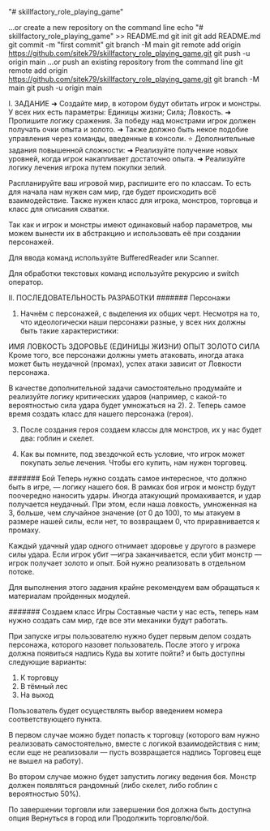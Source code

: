 "# skillfactory_role_playing_game" 

…or create a new repository on the command line
echo "# skillfactory_role_playing_game" >> README.md
git init
git add README.md
git commit -m "first commit"
git branch -M main
git remote add origin https://github.com/sitek79/skillfactory_role_playing_game.git
git push -u origin main
…or push an existing repository from the command line
git remote add origin https://github.com/sitek79/skillfactory_role_playing_game.git
git branch -M main
git push -u origin main


I. ЗАДАНИЕ
➜ Создайте мир, в котором будут обитать игрок и монстры. У всех них есть параметры:
Единицы жизни;
Сила;
Ловкость.
➜ Пропишите логику сражения. За победу над монстрами игрок должен получать очки опыта и золото.
➜ Также должно быть некое подобие управления через команды, введенные в консоли.
⭐ Дополнительные задания повышенной сложности:
➜ Реализуйте получение новых уровней, когда игрок накапливает достаточно опыта.
➜ Реализуйте логику лечения игрока путем покупки зелий.


Распланируйте ваш игровой мир, распишите его по классам. То есть для начала нам нужен сам мир, где будет происходить всё взаимодействие.
Также нужен класс для игрока, монстров, торговца и класс для описания схватки.

Так как и игрок и монстры имеют одинаковый набор параметров, мы можем вынести их в абстракцию и использовать её при создании персонажей.

Для ввода команд используйте BufferedReader или Scanner.

Для обработки текстовых команд используйте рекурсию и switch оператор.


II. ПОСЛЕДОВАТЕЛЬНОСТЬ РАЗРАБОТКИ
####### Персонажи
1. Начнём с персонажей, с выделения их общих черт. Несмотря на то, что идеологически наши персонажи разные, у всех них должны быть такие характеристики:

ИМЯ	ЛОВКОСТЬ
ЗДОРОВЬЕ (ЕДИНИЦЫ ЖИЗНИ)	ОПЫТ
ЗОЛОТО	СИЛА
Кроме того, все персонажи должны уметь атаковать, иногда атака может быть неудачной (промах), успех атаки зависит от Ловкости персонажа.

В качестве дополнительной задачи самостоятельно продумайте и реализуйте логику критических ударов (например, с какой-то вероятностью сила удара будет умножаться на 2).
2. Теперь самое время создать класс для нашего персонажа (героя).

3. После создания героя создаем классы для монстров, их у нас будет два: гоблин и скелет.

4. Как вы помните, под звездочкой есть условие, что игрок может покупать зелье лечения. Чтобы его купить, нам нужен торговец.

####### Бой
Теперь нужно создать самое интересное, что должно быть в игре, — логику нашего боя. В рамках боя игрок и монстр будут поочередно наносить удары. Иногда атакующий промахивается, и удар получается неудачный. При этом, если наша ловкость, умноженная на 3, больше, чем случайное значение (от 0 до 100), то мы атакуем в размере нашей силы, если нет, то возвращаем 0, что приравнивается к промаху.

Каждый удачный удар одного отнимает здоровье у другого в размере силы удара. Если игрок убит —игра заканчивается, если убит монстр — игрок получает золото и опыт. Бой нужно реализовать в отдельном потоке.

Для выполнения этого задания крайне рекомендуем вам обращаться к материалам пройденных модулей.

####### Создаем класс Игры
Составные части у нас есть, теперь нам нужно создать сам мир, где все эти механики будут работать.

При запуске игры пользователю нужно будет первым делом создать персонажа, которого назовет пользователь. После этого у игрока должна появиться надпись Куда вы хотите пойти? и быть доступны следующие варианты:

1. К торговцу
2. В тёмный лес
3. На выход

Пользователь будет осуществлять выбор введением номера соответствующего пункта.

В первом случае можно будет попасть к торговцу (которого вам нужно реализовать самостоятельно, вместе с логикой взаимодействия с ним; если еще не реализовали — пусть возвращается надпись Торговец еще не вышел на работу).

Во втором случае можно будет запустить логику ведения боя. Монстр должен появляться рандомный (либо скелет, либо гоблин с вероятностью 50%).

По завершении торговли или завершении боя должна быть доступна опция Вернуться в город или Продолжить торговлю/бой.